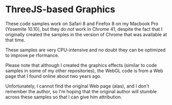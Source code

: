 # ThreeJS-based Graphics
These code samples work on Safari 8 and Firefox 8 on my Macbook Pro (Yosemite 10.10), but they do _not_ work in Chrome 41, despite the fact that I originally created the samples in the version of Chrome that was available at that time.

These samples are very CPU-intensive and no doubt they can be optimized to improve pe
rformance.

Please note that although I created the graphics effects (similar to code samples in some of my other repositories), the WebGL code is from a Web page that I found online about two years ago.  

Unfortunately, I cannot find the original Web page (alas), and I don't remember the author, so I'm hoping that the original author will stumble across these samples so that I can give him attribution.

